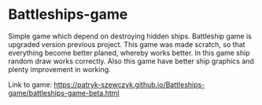 # Battleships-game
Simple game which depend on destroying hidden ships. Battleship game is upgraded version previous project. This game was made scratch, so that everything become better planed, whereby works better. In this game ship random draw works correctly. Also this game have better ship graphics and plenty  improvement in working.

Link to game: https://patryk-szewczyk.github.io/Battleships-game/battleships-game-beta.html
